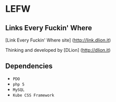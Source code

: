 LEFW
====

Links Every Fuckin' Where
-------------------------

[Link Every Fuckin' Where site] (http://link.dlion.it)

Thinking and developed by [DLion] (http://dlion.it)

Dependencies
------------

* `PDO`
* `php 5`
* `MySQL`
* `Kube CSS Framework`
